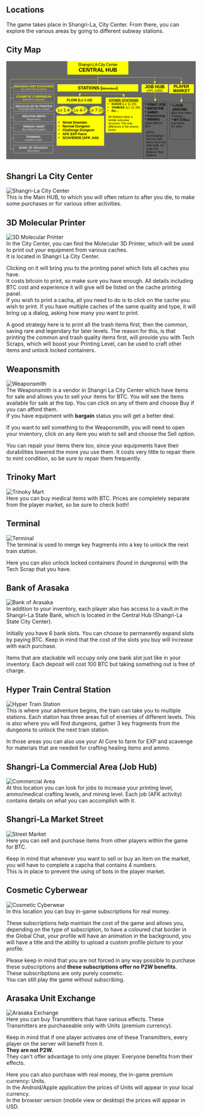 ## Locations
The game takes place in Shangri-La, City Center. From there, you can explore the various areas by going to different subway stations. 

## City Map

![Map](/resources/mobile-tutorial/Map.png)

## Shangri La City Center  
![Shangri-La City Center](https://i.ibb.co/XsxMmPK/IMG-20210506-193309.png)  
This is the Main HUB, to which you will often return to after you die, to make some purchases or for various other activities.

## 3D Molecular Printer  
![3D Molecular Printer](https://i.ibb.co/2FXMsG7/IMG-20210506-194055.png)  
In the City Center, you can find the Molecular 3D Printer, which will be used to print out your equipment from various caches.  
It is located in Shangri La City Center.  

Clicking on it will bring you to the printing panel which lists all caches you have.  
It costs bitcoin to print, so make sure you have enough. All details including BTC cost and experience it will give will be listed on the cache printing panel.  
If you wish to print a cacha, all you need to do is to click on the cache you wish to print. If you have multiple caches of the same quality and type, it will bring up a dialog, asking how many you want to print.  

A good strategy here is to print all the trash items first, then the common, saving rare and legendary for later levels. The reason for this, is that printing the common and trash quality items first, will provide you with Tech Scraps, which will boost your Printing Level, can be used to craft other items and unlock locked containers.

## Weaponsmith  
![Weaponsmith](https://i.ibb.co/tmkM1sV/IMG-20210506-194504.png)  
The Weaponsmith is a vendor in Shangri La City Center which have items for sale and allows you to sell your items for BTC. You will see the items available for sale at the top. You can click on any of them and choose Buy if you can afford them.  
If you have equipment with **bargain** status you will get a better deal.  

If you want to sell something to the Weaponsmith, you will need to open your inventory, click on any item you wish to sell and choose the Sell option.

You can repair your items there too, since your equipments have their durabilities lowered the more you use them. It costs very little to repair them to mint condition, so be sure to repair them frequently.

## Trinoky Mart  
![Trinoky Mart](https://i.ibb.co/Lnc0pDG/IMG-20210506-194902.png)  
Here you can buy medical items with BTC. Prices are completely separate from the player market, so be sure to check both!  

## Terminal 
![Terminal](https://i.ibb.co/P5nHHWg/IMG-20210506-195327.png)  
The terminal is used to merge key fragments into a key to unlock the next train station.  

Here you can also unlock locked containers (found in dungeons) with the Tech Scrap that you have.

## Bank of Arasaka
![Bank of Arasaka](https://i.ibb.co/KbkBp4b/IMG-20210506-195533.png)  
In addition to your inventory, each player also has access to a vault in the Shangri-La State Bank, which is located in the Central Hub (Shangri-La State City Center).  

Initially you have 6 bank slots. You can choose to permanently expand slots by paying BTC. Keep in mind that the cost of the slots you buy will increase with each purchase.  

Items that are stackable will occupy only one bank slot just like in your inventory. Each deposit will cost 100 BTC but taking something out is free of charge.  

## Hyper Train Central Station  
![Hyper Train Station](https://i.ibb.co/mhMMkP3/IMG-20210506-195903.png)  
This is where your adventure begins, the train can take you to multiple stations. Each station has three areas full of enemies of different levels. This is also where you will find dungeons, gather 3 key fragments from the dungeons to unlock the next train station.  

In those areas you can also use your AI Core to farm for EXP and scavenge for materials that are needed for crafting healing items and ammo.

## Shangri-La Commercial Area (Job Hub)  
![Commercial Area](https://i.ibb.co/Rz5KJZZ/IMG-20210506-200205.png)  
At this location you can look for jobs to increase your printing level, ammo/medical crafting levels, and mining level. Each job (AFK activity) contains details on what you can accomplish with it.

## Shangri-La Market Street  
![Street Market](https://i.ibb.co/JKW6LT8/IMG-20210506-200544.png)  
Here you can sell and purchase items from other players within the game for BTC.  

Keep in mind that whenever you want to sell or buy an item on the market, you will have to complete a capcha that contains 4 numbers.  
This is in place to prevent the using of bots in the player market.

## Cosmetic Cyberwear  
![Cosmetic Cyberwear](https://i.ibb.co/8cPjtn1/IMG-20210506-200928.png)  
In this location you can buy in-game subscriptions for real money.  

These subscriptions help maintain the cost of the game and allows you, depending on the type of subscription, to have a coloured chat border in the Global Chat, your profile will have an animation in the background, you will have a title and the ability to upload a custom profile picture to your profile.  

Please keep in mind that you are not forced in any way possible to purchase these subscriptions and **these subscriptions offer no P2W benefits**.  
These subscribptions are only purely cosmetic.  
You can still play the game without subscribing.

## Arasaka Unit Exchange
![Arasaka Exchange](https://i.ibb.co/Kqjx6pm/IMG-20210506-201547.png)  
Here you can buy Transmitters that have various effects. 
These Transmitters are purchaseable only with Units (premium currency).  

Keep in mind that if one player activates one of these Transmitters, every player on the server will benefit from it.  
**They are not P2W.**  
They can't offer advantage to only one player. Everyone benefits from their effects.  

Here you can also purchase with real money, the in-game premium currency: Units.  
In the Android/Apple application the prices of Units will appear in your local currency.  
In the browser version (mobile view or desktop) the prices will appear in USD.
